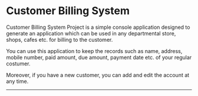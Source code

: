 # Customer Billing System

Customer Billing System Project is a simple console application designed to generate an application which can be used in any departmental store, shops, cafes etc. for billing to the customer.

You can use this application to keep the records such as name, address, mobile number, paid amount, due amount, payment date etc. of your regular costumer. 

Moreover, if you have a new customer, you can add and edit the account at any time.

---
